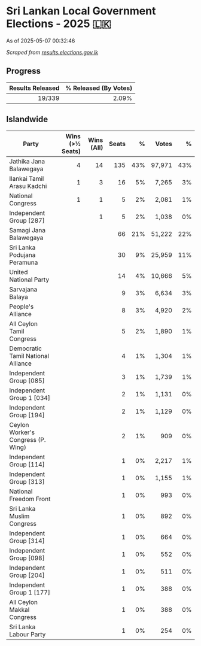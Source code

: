 # Sri Lankan Local Government Elections - 2025 🇱🇰

As of 2025-05-07 00:32:46

*Scraped from [results.elections.gov.lk](https://results.elections.gov.lk)*

## Progress

| Results Released | % Released (By Votes) |
|--:|--:|
|19/339|2.09%|

## Islandwide

| Party | Wins (>½ Seats)  | Wins (All) | Seats | % | Votes | % |
|---|--:|--:|--:|--:|--:|--:|
|Jathika Jana Balawegaya|4|14|135|43%|97,971|43%|
|Ilankai Tamil Arasu Kadchi|1|3|16|5%|7,265|3%|
|National Congress|1|1|5|2%|2,081|1%|
|Independent Group [287]||1|5|2%|1,038|0%|
|Samagi Jana Balawegaya|||66|21%|51,222|22%|
|Sri Lanka Podujana Peramuna|||30|9%|25,959|11%|
|United National Party|||14|4%|10,666|5%|
|Sarvajana Balaya|||9|3%|6,634|3%|
|People's Alliance|||8|3%|4,920|2%|
|All Ceylon Tamil Congress|||5|2%|1,890|1%|
|Democratic Tamil National Alliance|||4|1%|1,304|1%|
|Independent Group [085]|||3|1%|1,739|1%|
|Independent Group 1 [034]|||2|1%|1,131|0%|
|Independent Group [194]|||2|1%|1,129|0%|
|Ceylon Worker's Congress (P. Wing)|||2|1%|909|0%|
|Independent Group [114]|||1|0%|2,217|1%|
|Independent Group [313]|||1|0%|1,155|1%|
|National Freedom Front|||1|0%|993|0%|
|Sri Lanka Muslim Congress|||1|0%|892|0%|
|Independent Group [314]|||1|0%|664|0%|
|Independent Group [098]|||1|0%|552|0%|
|Independent Group [204]|||1|0%|511|0%|
|Independent Group 1 [177]|||1|0%|388|0%|
|All Ceylon Makkal Congress|||1|0%|388|0%|
|Sri Lanka Labour Party|||1|0%|254|0%|
